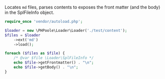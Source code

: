 Locates ```md``` files, parses contents to exposes the front matter (and the body) in the SplFileInfo object.

```php
require_once 'vendor/autoload.php';

$loader = new \PHPoole\Loader\Loader('./test/content');
$files = $loader
    ->ext('md')
    ->load();

foreach ($files as $file) {
    /* @var $file \Loader\SplFileInfo */
    echo $file->getFrontmatter() . "\n";
    echo $file->getBody() . "\n";
}
```
